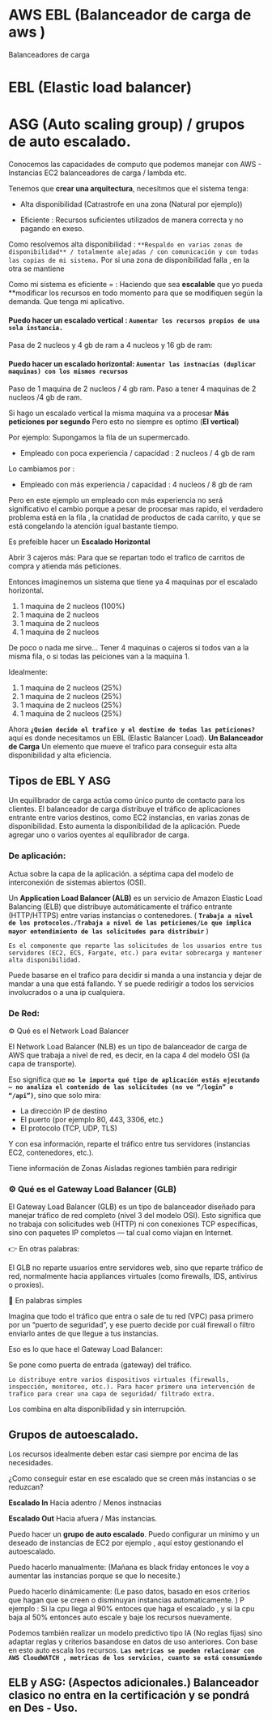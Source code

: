 # AWS EBL (Balanceador de carga de aws )

Balanceadores de carga 

# EBL (Elastic load balancer)
# ASG (Auto scaling group) / grupos de auto escalado.

Conocemos las capacidades de computo que podemos manejar con AWS - Instancias EC2 balanceadores de carga / lambda etc.

Tenemos que **crear una arquitectura**, necesitmos que el sistema tenga:

-  Alta disponibilidad (Catrastrofe en una zona (Natural por ejemplo))

- Eficiente : Recursos suficientes utilizados de manera correcta y no pagando en exeso. 


Como resolvemos alta disponibilidad : ``**Respaldo en varias zonas de disponibilidad** / totalmente alejadas / con comunicación y con todas las copias de mi sistema.`` Por si una zona de disponibilidad falla , en la otra se mantiene 

Como mi sistema es eficiente = : Haciendo que sea **escalable** que yo pueda **modificar los recursos en todo momento para que se modifiquen según la demanda. Que tenga mi aplicativo.

#### Puedo hacer un escalado vertical : ``Aumentar los recursos propios de una sola instancia.``
Pasa de 2 nucleos y 4 gb de ram a 4 nucleos y 16 gb de ram:

#### Puedo hacer un escalado horizontal: ``Aumentar las instnacias (duplicar maquinas) con los mismos recursos``  
Paso de 1 maquina de 2 nucleos / 4 gb ram. Paso a tener 4 maquinas de 2 nucleos /4 gb de ram.  

Si hago un escalado vertical la misma maquina va a procesar **Más peticiones por segundo** Pero esto no siempre es optimo (**El vertical**) 

Por ejemplo: Supongamos la fila de un supermercado.

- Empleado con poca experiencia / capacidad : 2 nucleos / 4 gb de ram  

Lo cambiamos por : 

- Empleado con más experiencia / capacidad :  4 nucleos / 8 gb de ram 

Pero en este ejemplo un empleado con más experiencia no será significativo el cambio porque a pesar de procesar mas rapido, el verdadero problema está en la fila , la cnatidad de productos de cada carrito, y que se está congelando la atención igual bastante tiempo. 

Es prefeible hacer un **Escalado Horizontal** 

Abrir 3 cajeros más: Para que se repartan todo el trafico de carritos de compra y atienda más peticiones. 

Entonces imaginemos un sistema que tiene ya 4 maquinas por el escalado horizontal. 

1. 1 maquina de 2 nucleos (100%)
2. 1 maquina de 2 nucleos
3. 1 maquina de 2 nucleos
4. 1 maquina de 2 nucleos

De poco o nada me sirve... Tener 4 maquinas o cajeros si todos van a la misma fila, o si todas las peiciones van a la maquina 1.

Idealmente: 

1. 1 maquina de 2 nucleos (25%)
2. 1 maquina de 2 nucleos (25%)
3. 1 maquina de 2 nucleos (25%)
4. 1 maquina de 2 nucleos (25%)

Ahora **``¿Quien decide el trafico y el destino de todas las peticiones?``** aquí es donde necesitamos un EBL (Elastic Balancer Load). **Un Balanceador de Carga** Un elemento que mueve el trafico para conseguir esta alta disponibilidad y alta eficiencia. 


## **Tipos de EBL Y ASG**

Un equilibrador de carga actúa como único punto de contacto para los clientes. El balanceador de carga distribuye el tráfico de aplicaciones entrante entre varios destinos, como EC2 instancias, en varias zonas de disponibilidad. Esto aumenta la disponibilidad de la aplicación. Puede agregar uno o varios oyentes al equilibrador de carga.

### De aplicación: 
Actua sobre la capa de la aplicación. a séptima capa del modelo de interconexión de sistemas abiertos (OSI).

Un **Application Load Balancer (ALB)** es un servicio de Amazon Elastic Load Balancing (ELB) que distribuye automáticamente el tráfico entrante (HTTP/HTTPS) entre varias instancias o contenedores. ( **``Trabaja a nivel de los protocolos./Trabaja a nivel de las peticiones/Lo que implica mayor entendimiento de las solicitudes para distribuir``** )

``Es el componente que reparte las solicitudes de los usuarios entre tus servidores (EC2, ECS, Fargate, etc.) para evitar sobrecarga y mantener alta disponibilidad.``

Puede basarse en el trafico para decidir si manda a una instancia y dejar de mandar a una que está fallando. Y se puede redirigir a todos los servicios involucrados o a una ip cualquiera.

### De Red: 

⚙️ Qué es el Network Load Balancer

El Network Load Balancer (NLB) es un tipo de balanceador de carga de AWS que trabaja a nivel de red, es decir, en la capa 4 del modelo OSI (la capa de transporte).

Eso significa que **``no le importa qué tipo de aplicación estás ejecutando — no analiza el contenido de las solicitudes (no ve “/login” o “/api”)``**, sino que solo mira:

- La dirección IP de destino
- El puerto (por ejemplo 80, 443, 3306, etc.)
- El protocolo (TCP, UDP, TLS)

Y con esa información, reparte el tráfico entre tus servidores (instancias EC2, contenedores, etc.).

Tiene información de Zonas Aisladas regiones también para redirigir 

### ⚙️ Qué es el Gateway Load Balancer (GLB)

El Gateway Load Balancer (GLB) es un tipo de balanceador diseñado para manejar tráfico de red completo (nivel 3 del modelo OSI).
Esto significa que no trabaja con solicitudes web (HTTP) ni con conexiones TCP específicas, sino con paquetes IP completos — tal cual como viajan en Internet.

👉 En otras palabras:

El GLB no reparte usuarios entre servidores web, sino que reparte tráfico de red, normalmente hacia appliances virtuales (como firewalls, IDS, antivirus o proxies).

🧠 En palabras simples

Imagina que todo el tráfico que entra o sale de tu red (VPC) pasa primero por un “puerto de seguridad”,
y ese puerto decide por cuál firewall o filtro enviarlo antes de que llegue a tus instancias.

Eso es lo que hace el Gateway Load Balancer:

Se pone como puerta de entrada (gateway) del tráfico.

``Lo distribuye entre varios dispositivos virtuales (firewalls, inspección, monitoreo, etc.). Para hacer primero una intervención de trafico para crear una capa de seguridad/ filtrado extra. `` 

Los combina en alta disponibilidad y sin interrupción.

## Grupos de autoescalado. 

Los recursos idealmente deben estar casi siempre por encima de las necesidades. 

¿Como conseguir estar en ese escalado que se creen más instancias o se reduzcan?

**Escalado In** Hacia adentro / Menos instnacias 

**Escalado Out** Hacia afuera / Más instancias. 

Puedo hacer un **grupo de auto escalado**.  Puedo configurar un minimo y un deseado de instancias de EC2 por ejemplo , aquí estoy gestionando el autoescalado.

Puedo hacerlo manualmente: (Mañana es black friday entonces le voy a aumentar las instancias porque se que lo necesite.)

Puedo hacerlo dinámicamente: (Le paso datos, basado en esos criterios que hagan que se creen o disminuyan instancias automaticamente. ) P ejemplo : Si la cpu llega al 90% entoces que haga el escalado , y si la cpu baja al 50% entonces auto escale y baje los recursos nuevamente. 

Podemos también realizar un modelo predictivo tipo IA (No reglas fijas)
sino adaptar reglas y criterios basandose en datos de uso anteriores. Con base en esto auto escala los recursos.  **``Las metricas se pueden relacionar con AWS CloudWATCH , metricas de los servicios, cuanto se está consumiendo``**

## ELB y ASG:  (Aspectos adicionales.) Balanceador clasico no entra en la certificación y se pondrá en Des - Uso. 

